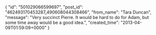  {
   "id": "501029066599697",
   "post_id": "462493170453287_490608044308466",
   "from_name": "Tara Duncan",
   "message": "Very succinct Pierre.  It would be hard to do for Adam, but some time away would be a good idea.",
   "created_time": "2013-04-09T01:59:09+0000"
 }
